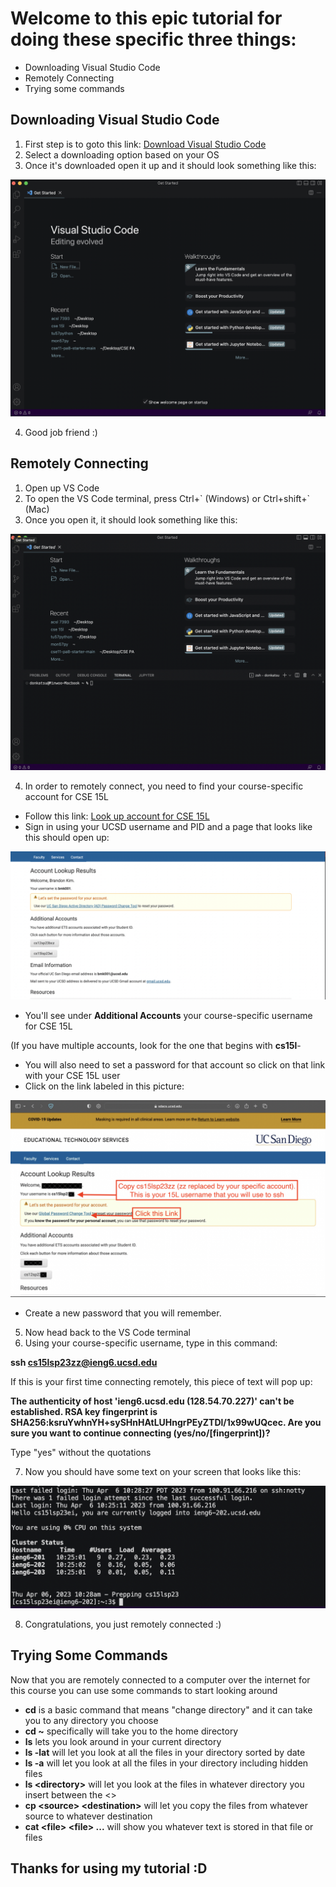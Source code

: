 # Welcome to this epic tutorial for doing these specific three things:

- Downloading Visual Studio Code
- Remotely Connecting
- Trying some commands

## Downloading Visual Studio Code

1. First step is to goto this link: <a href="https://code.visualstudio.com/download">Download Visual Studio Code</a>
2. Select a downloading option based on your OS
3. Once it's downloaded open it up and it should look something like this:

![Image](vscode.jpg)

4. Good job friend :)

## Remotely Connecting

1. Open up VS Code
2. To open the VS Code terminal, press Ctrl+\` (Windows) or Ctrl+shift+\` (Mac)
3. Once you open it, it should look something like this:

![Image](vscode2.jpg)

4. In order to remotely connect, you need to find your course-specific account for CSE 15L
  - Follow this link: <a href="https://sdacs.ucsd.edu/~icc/index.php">Look up account for CSE 15L</a>
  - Sign in using your UCSD username and PID and a page that looks like this should open up:
  
  ![Image](vscode3.jpg)
  
  - You'll see under **Additional Accounts** your course-specific username for CSE 15L

  (If you have multiple accounts, look for the one that begins with **cs15l**-

  - You will also need to set a password for that account so click on that link with your CSE 15L user
  - Click on the link labeled in this picture:
  
  ![Image](vscode4.jpg)
  
  - Create a new password that you will remember.
5. Now head back to the VS Code terminal
6. Using your course-specific username, type in this command:

**ssh cs15lsp23zz@ieng6.ucsd.edu**

  If this is your first time connecting remotely, this piece of text will pop up:
  
  **The authenticity of host 'ieng6.ucsd.edu (128.54.70.227)' can't be established.
  RSA key fingerprint is SHA256:ksruYwhnYH+sySHnHAtLUHngrPEyZTDl/1x99wUQcec.
  Are you sure you want to continue connecting (yes/no/[fingerprint])?**
  
  Type "yes" without the quotations
  
7. Now you should have some text on your screen that looks like this:

![Image](vscode5.jpg)

8. Congratulations, you just remotely connected :)

## Trying Some Commands

Now that you are remotely connected to a computer over the internet for this course you can use some commands to start looking around

- **cd** is a basic command that means "change directory" and it can take you to any directory you choose
- **cd ~** specifically will take you to the home directory
- **ls** lets you look around in your current directory
- **ls -lat** will let you look at all the files in your directory sorted by date
- **ls -a** will let you look at all the files in your directory including hidden files
- **ls \<directory\>** will let you look at the files in whatever directory you insert between the \<\>
- **cp \<source\> \<destination\>** will let you copy the files from whatever source to whatever destination
- **cat \<file\> \<file\> ...** will show you whatever text is stored in that file or files

## Thanks for using my tutorial :D
